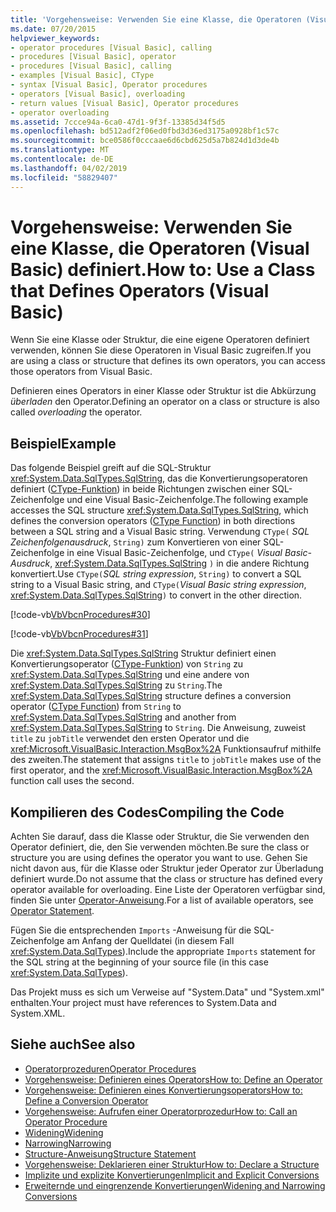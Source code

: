 ```yaml
---
title: 'Vorgehensweise: Verwenden Sie eine Klasse, die Operatoren (Visual Basic) definiert.'
ms.date: 07/20/2015
helpviewer_keywords:
- operator procedures [Visual Basic], calling
- procedures [Visual Basic], operator
- procedures [Visual Basic], calling
- examples [Visual Basic], CType
- syntax [Visual Basic], Operator procedures
- operators [Visual Basic], overloading
- return values [Visual Basic], Operator procedures
- operator overloading
ms.assetid: 7ccce94a-6ca0-47d1-9f3f-13385d34f5d5
ms.openlocfilehash: bd512adf2f06ed0fbd3d36ed3175a0928bf1c57c
ms.sourcegitcommit: bce0586f0cccaae6d6cbd625d5a7b824d1d3de4b
ms.translationtype: MT
ms.contentlocale: de-DE
ms.lasthandoff: 04/02/2019
ms.locfileid: "58829407"
---
```

# <a name="how-to-use-a-class-that-defines-operators-visual-basic"></a><span data-ttu-id="1559d-102">Vorgehensweise: Verwenden Sie eine Klasse, die Operatoren (Visual Basic) definiert.</span><span class="sxs-lookup"><span data-stu-id="1559d-102">How to: Use a Class that Defines Operators (Visual Basic)</span></span>
<span data-ttu-id="1559d-103">Wenn Sie eine Klasse oder Struktur, die eine eigene Operatoren definiert verwenden, können Sie diese Operatoren in Visual Basic zugreifen.</span><span class="sxs-lookup"><span data-stu-id="1559d-103">If you are using a class or structure that defines its own operators, you can access those operators from Visual Basic.</span></span>  
  
 <span data-ttu-id="1559d-104">Definieren eines Operators in einer Klasse oder Struktur ist die Abkürzung *überladen* den Operator.</span><span class="sxs-lookup"><span data-stu-id="1559d-104">Defining an operator on a class or structure is also called *overloading* the operator.</span></span>  
  
## <a name="example"></a><span data-ttu-id="1559d-105">Beispiel</span><span class="sxs-lookup"><span data-stu-id="1559d-105">Example</span></span>  
 <span data-ttu-id="1559d-106">Das folgende Beispiel greift auf die SQL-Struktur <xref:System.Data.SqlTypes.SqlString>, das die Konvertierungsoperatoren definiert ([CType-Funktion](../../../../visual-basic/language-reference/functions/ctype-function.md)) in beide Richtungen zwischen einer SQL-Zeichenfolge und eine Visual Basic-Zeichenfolge.</span><span class="sxs-lookup"><span data-stu-id="1559d-106">The following example accesses the SQL structure <xref:System.Data.SqlTypes.SqlString>, which defines the conversion operators ([CType Function](../../../../visual-basic/language-reference/functions/ctype-function.md)) in both directions between a SQL string and a Visual Basic string.</span></span> <span data-ttu-id="1559d-107">Verwendung `CType(` *SQL Zeichenfolgenausdruck*, `String)` zum Konvertieren von einer SQL-Zeichenfolge in eine Visual Basic-Zeichenfolge, und `CType(` *Visual Basic-Ausdruck*, <xref:System.Data.SqlTypes.SqlString> `)` in die andere Richtung konvertiert.</span><span class="sxs-lookup"><span data-stu-id="1559d-107">Use `CType(`*SQL string expression*, `String)` to convert a SQL string to a Visual Basic string, and `CType(`*Visual Basic string expression*, <xref:System.Data.SqlTypes.SqlString>`)` to convert in the other direction.</span></span>  
  
 [!code-vb[VbVbcnProcedures#30](~/samples/snippets/visualbasic/VS_Snippets_VBCSharp/VbVbcnProcedures/VB/Class1.vb#30)]  
  
 [!code-vb[VbVbcnProcedures#31](~/samples/snippets/visualbasic/VS_Snippets_VBCSharp/VbVbcnProcedures/VB/Class1.vb#31)]  
  
 <span data-ttu-id="1559d-108">Die <xref:System.Data.SqlTypes.SqlString> Struktur definiert einen Konvertierungsoperator ([CType-Funktion](../../../../visual-basic/language-reference/functions/ctype-function.md)) von `String` zu <xref:System.Data.SqlTypes.SqlString> und eine andere von <xref:System.Data.SqlTypes.SqlString> zu `String`.</span><span class="sxs-lookup"><span data-stu-id="1559d-108">The <xref:System.Data.SqlTypes.SqlString> structure defines a conversion operator ([CType Function](../../../../visual-basic/language-reference/functions/ctype-function.md)) from `String` to <xref:System.Data.SqlTypes.SqlString> and another from <xref:System.Data.SqlTypes.SqlString> to `String`.</span></span> <span data-ttu-id="1559d-109">Die Anweisung, zuweist `title` zu `jobTitle` verwendet den ersten Operator und die <xref:Microsoft.VisualBasic.Interaction.MsgBox%2A> Funktionsaufruf mithilfe des zweiten.</span><span class="sxs-lookup"><span data-stu-id="1559d-109">The statement that assigns `title` to `jobTitle` makes use of the first operator, and the <xref:Microsoft.VisualBasic.Interaction.MsgBox%2A> function call uses the second.</span></span>  
  
## <a name="compiling-the-code"></a><span data-ttu-id="1559d-110">Kompilieren des Codes</span><span class="sxs-lookup"><span data-stu-id="1559d-110">Compiling the Code</span></span>  
 <span data-ttu-id="1559d-111">Achten Sie darauf, dass die Klasse oder Struktur, die Sie verwenden den Operator definiert, die, den Sie verwenden möchten.</span><span class="sxs-lookup"><span data-stu-id="1559d-111">Be sure the class or structure you are using defines the operator you want to use.</span></span> <span data-ttu-id="1559d-112">Gehen Sie nicht davon aus, für die Klasse oder Struktur jeder Operator zur Überladung definiert wurde.</span><span class="sxs-lookup"><span data-stu-id="1559d-112">Do not assume that the class or structure has defined every operator available for overloading.</span></span> <span data-ttu-id="1559d-113">Eine Liste der Operatoren verfügbar sind, finden Sie unter [Operator-Anweisung](../../../../visual-basic/language-reference/statements/operator-statement.md).</span><span class="sxs-lookup"><span data-stu-id="1559d-113">For a list of available operators, see [Operator Statement](../../../../visual-basic/language-reference/statements/operator-statement.md).</span></span>  
  
 <span data-ttu-id="1559d-114">Fügen Sie die entsprechenden `Imports` -Anweisung für die SQL-Zeichenfolge am Anfang der Quelldatei (in diesem Fall <xref:System.Data.SqlTypes>).</span><span class="sxs-lookup"><span data-stu-id="1559d-114">Include the appropriate `Imports` statement for the SQL string at the beginning of your source file (in this case <xref:System.Data.SqlTypes>).</span></span>  
  
 <span data-ttu-id="1559d-115">Das Projekt muss es sich um Verweise auf "System.Data" und "System.xml" enthalten.</span><span class="sxs-lookup"><span data-stu-id="1559d-115">Your project must have references to System.Data and System.XML.</span></span>  
  
## <a name="see-also"></a><span data-ttu-id="1559d-116">Siehe auch</span><span class="sxs-lookup"><span data-stu-id="1559d-116">See also</span></span>

- [<span data-ttu-id="1559d-117">Operatorprozeduren</span><span class="sxs-lookup"><span data-stu-id="1559d-117">Operator Procedures</span></span>](./operator-procedures.md)
- [<span data-ttu-id="1559d-118">Vorgehensweise: Definieren eines Operators</span><span class="sxs-lookup"><span data-stu-id="1559d-118">How to: Define an Operator</span></span>](./how-to-define-an-operator.md)
- [<span data-ttu-id="1559d-119">Vorgehensweise: Definieren eines Konvertierungsoperators</span><span class="sxs-lookup"><span data-stu-id="1559d-119">How to: Define a Conversion Operator</span></span>](./how-to-define-a-conversion-operator.md)
- [<span data-ttu-id="1559d-120">Vorgehensweise: Aufrufen einer Operatorprozedur</span><span class="sxs-lookup"><span data-stu-id="1559d-120">How to: Call an Operator Procedure</span></span>](./how-to-call-an-operator-procedure.md)
- [<span data-ttu-id="1559d-121">Widening</span><span class="sxs-lookup"><span data-stu-id="1559d-121">Widening</span></span>](../../../../visual-basic/language-reference/modifiers/widening.md)
- [<span data-ttu-id="1559d-122">Narrowing</span><span class="sxs-lookup"><span data-stu-id="1559d-122">Narrowing</span></span>](../../../../visual-basic/language-reference/modifiers/narrowing.md)
- [<span data-ttu-id="1559d-123">Structure-Anweisung</span><span class="sxs-lookup"><span data-stu-id="1559d-123">Structure Statement</span></span>](../../../../visual-basic/language-reference/statements/structure-statement.md)
- [<span data-ttu-id="1559d-124">Vorgehensweise: Deklarieren einer Struktur</span><span class="sxs-lookup"><span data-stu-id="1559d-124">How to: Declare a Structure</span></span>](../../../../visual-basic/programming-guide/language-features/data-types/how-to-declare-a-structure.md)
- [<span data-ttu-id="1559d-125">Implizite und explizite Konvertierungen</span><span class="sxs-lookup"><span data-stu-id="1559d-125">Implicit and Explicit Conversions</span></span>](../../../../visual-basic/programming-guide/language-features/data-types/implicit-and-explicit-conversions.md)
- [<span data-ttu-id="1559d-126">Erweiternde und eingrenzende Konvertierungen</span><span class="sxs-lookup"><span data-stu-id="1559d-126">Widening and Narrowing Conversions</span></span>](../../../../visual-basic/programming-guide/language-features/data-types/widening-and-narrowing-conversions.md)
